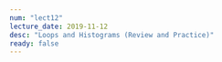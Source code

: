 ```yaml
---
num: "lect12"
lecture_date: 2019-11-12
desc: "Loops and Histograms (Review and Practice)"
ready: false
---
```



